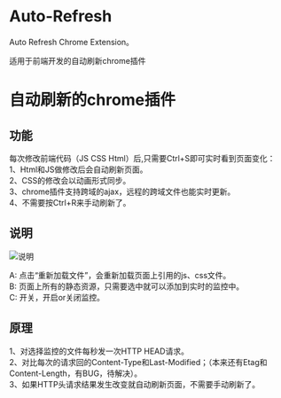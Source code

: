 Auto-Refresh
============

Auto Refresh Chrome Extension。 

适用于前端开发的自动刷新chrome插件

# 自动刷新的chrome插件

功能
--------------------------------------------------

每次修改前端代码（JS CSS Html）后,只需要Ctrl+S即可实时看到页面变化：  
1、Html和JS做修改后会自动刷新页面。  
2、CSS的修改会以动画形式同步。  
3、chrome插件支持跨域的ajax，远程的跨域文件也能实时更新。  
4、不需要按Ctrl+R来手动刷新了。  

说明
--------------------------------------------------
![说明](http://gtms01.alicdn.com/tps/i1/T1TKlfFu4aXXbNKrY0-514-362.jpg)

A: 点击“重新加载文件”，会重新加载页面上引用的js、css文件。  
B: 页面上所有的静态资源，只需要选中就可以添加到实时的监控中。  
C: 开关，开启or关闭监控。

原理
--------------------------------------------------
1、对选择监控的文件每秒发一次HTTP HEAD请求。  
2、对比每次的请求回的Content-Type和Last-Modified；（本来还有Etag和Content-Length，有BUG，待解决）。  
3、如果HTTP头请求结果发生改变就自动刷新页面，不需要手动刷新了。
